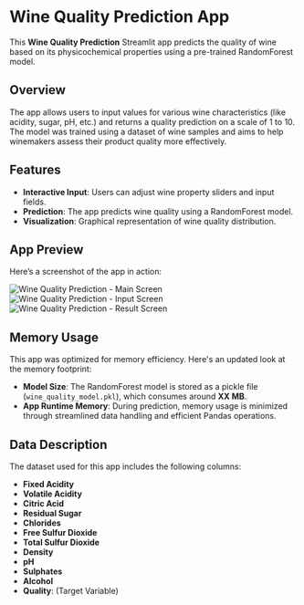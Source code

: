 # Wine Quality Prediction App

This **Wine Quality Prediction** Streamlit app predicts the quality of wine based on its physicochemical properties using a pre-trained RandomForest model.

## Overview

The app allows users to input values for various wine characteristics (like acidity, sugar, pH, etc.) and returns a quality prediction on a scale of 1 to 10. The model was trained using a dataset of wine samples and aims to help winemakers assess their product quality more effectively.

## Features

- **Interactive Input**: Users can adjust wine property sliders and input fields.
- **Prediction**: The app predicts wine quality using a RandomForest model.
- **Visualization**: Graphical representation of wine quality distribution.

## App Preview

Here’s a screenshot of the app in action:

![Wine Quality Prediction - Main Screen](screenshots/Screenshot_2024-09-18_194339.png)
![Wine Quality Prediction - Input Screen](screenshots/Screenshot_2024-09-18_194503.png)
![Wine Quality Prediction - Result Screen](screenshots/Screenshot_2024-09-18_194532.png)


## Memory Usage

This app was optimized for memory efficiency. Here's an updated look at the memory footprint:
- **Model Size**: The RandomForest model is stored as a pickle file (`wine_quality_model.pkl`), which consumes around **XX MB**.
- **App Runtime Memory**: During prediction, memory usage is minimized through streamlined data handling and efficient Pandas operations.

## Data Description

The dataset used for this app includes the following columns:
- **Fixed Acidity**
- **Volatile Acidity**
- **Citric Acid**
- **Residual Sugar**
- **Chlorides**
- **Free Sulfur Dioxide**
- **Total Sulfur Dioxide**
- **Density**
- **pH**
- **Sulphates**
- **Alcohol**
- **Quality**: (Target Variable)



